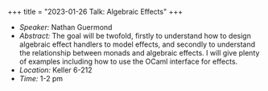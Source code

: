 +++
title = "2023-01-26 Talk: Algebraic Effects"
+++

- _Speaker:_ Nathan Guermond
- _Abstract:_ The goal will be twofold, firstly to understand how to design algebraic effect handlers 
to model effects, and secondly to understand the relationship between monads and 
algebraic effects. I will give plenty of examples including how to use the OCaml 
interface for effects.
- _Location:_ Keller 6-212
- _Time:_ 1-2 pm

<!--more-->
